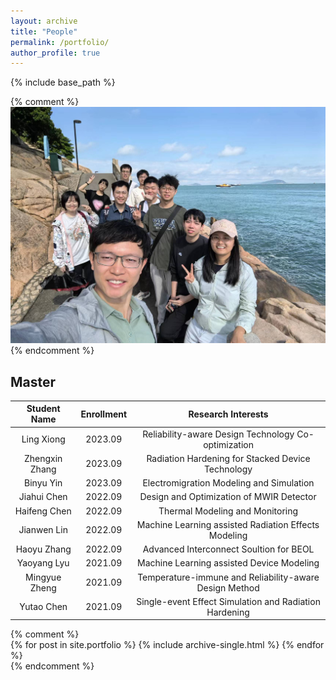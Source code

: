 ```yaml
---
layout: archive
title: "People"
permalink: /portfolio/
author_profile: true
---
```


{% include base_path %}

{% comment %}  
![RedaMsc](/images/group.jpg)
{% endcomment %}  

## Master

|  Student Name    | Enrollment |  Research Interests                                          |
|:----------------:|:-----------------------:|:------------------------------------------------------------:|
|   Ling Xiong    |      2023.09   | Reliability-aware Design Technology Co-optimization  |
|   Zhengxin Zhang  |    2023.09   | Radiation Hardening for Stacked Device Technology |
|   Binyu Yin    |      2023.09 | Electromigration Modeling and Simulation  |
|   Jiahui Chen   |      2022.09  | Design and Optimization of MWIR Detector                  |
|   Haifeng Chen  |      2022.09   | Thermal Modeling and Monitoring  |
|   Jianwen Lin    |      2022.09  | Machine Learning assisted Radiation Effects Modeling |
|   Haoyu Zhang    |      2022.09   | Advanced Interconnect Soultion for BEOL  |
|   Yaoyang Lyu    |      2021.09   | Machine Learning assisted Device Modeling                  |
|   Mingyue Zheng  |      2021.09 | Temperature-immune and Reliability-aware Design Method  |
|   Yutao Chen     |      2021.09  | Single-event Effect Simulation and Radiation Hardening  |

{% comment %}  
{% for post in site.portfolio %}
  {% include archive-single.html %}
{% endfor %}  
{% endcomment %}  

